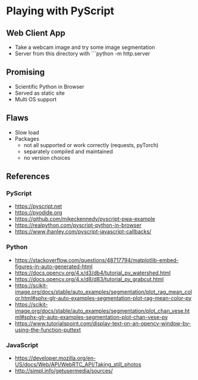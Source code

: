 # Playing with PyScript

## Web Client App
- Take a webcam image and try some image segmentation
- Server from this directory with ```python -m http.server

## Promising
- Scientific Python in Browser
- Served as static site
- Multi OS support

## Flaws
- Slow load
- Packages
  - not all supported or work correctly (requests, pyTorch)
  - separately compiled and maintained
  - no version choices

## References

### PyScript
- https://pyscript.net
- https://pyodide.org
- https://github.com/mikeckennedy/pyscript-pwa-example
- https://realpython.com/pyscript-python-in-browser
- https://www.jhanley.com/pyscript-javascript-callbacks/

### Python
- https://stackoverflow.com/questions/48717794/matplotlib-embed-figures-in-auto-generated-html
- https://docs.opencv.org/4.x/d3/db4/tutorial_py_watershed.html
- https://docs.opencv.org/4.x/d8/d83/tutorial_py_grabcut.html
- https://scikit-image.org/docs/stable/auto_examples/segmentation/plot_rag_mean_color.html#sphx-glr-auto-examples-segmentation-plot-rag-mean-color-py
- https://scikit-image.org/docs/stable/auto_examples/segmentation/plot_chan_vese.html#sphx-glr-auto-examples-segmentation-plot-chan-vese-py
- https://www.tutorialspoint.com/display-text-on-an-opencv-window-by-using-the-function-puttext

### JavaScript
- https://developer.mozilla.org/en-US/docs/Web/API/WebRTC_API/Taking_still_photos
- http://simpl.info/getusermedia/sources/
